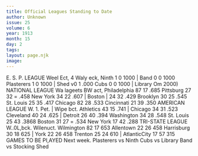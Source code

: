 ```yaml
---
title: Official Leagues Standing to Date
author: Unknown
issue: 25
volume: 6
year: 1913
month: 15
day: 2
tags:
layout: page.njk
image:
---
```

E. S. P. LEAGUE    Weel Ect, 4 Waly eck, Ninth 1 0 1000 | Band 0 0 1000 Plasterers 1 0 1000 | Shed v0 1 .000 Cubs 0 0 1000 | Library Om 2000) NATIONAL LEAGUE Wa lageets BW act, Philadelphia 87 17 .685 Pittsburg 27 32 = .458 New York 34 22 .607 | Boston | 24 32 .429 Brooklyn 30 25 .545 St. Louis 25 35 .417 Chicago 82 28 .533 Cincinnati 21 39 .350 AMERICAN LEAGUE W. 1. Pet. | Wipe bct. Athletics 43 15 .741 | Chicago 34 31 .523 Cleveland 40 24 .625 | Detroit 26 40 .394 Washington 34 28 .548 St. Louis 25 43 .3868 Boston 31 27 = .534 New York 17 42 .288 TRI-STATE LEAGUE W..0L,bck. Wilenuct. Wilmington 82 17 653 Allentown 22 26 458 Harrisburg 30 18 625 | York 22 26 458 Trenton 25 24 610 | AtlanticCity 17 57 315 GAMES TO BE PI,AYED Next week. Plasterers vs Ninth Cubs vs Library Band vs Stocking Shed          

